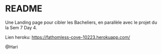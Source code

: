 # README

Une Landing page pour cibler les Bacheliers, en parallèle avec le projet du la Sem 7 Day 4.


Lien heroku: https://fathomless-cove-10223.herokuapp.com/

@Hari

